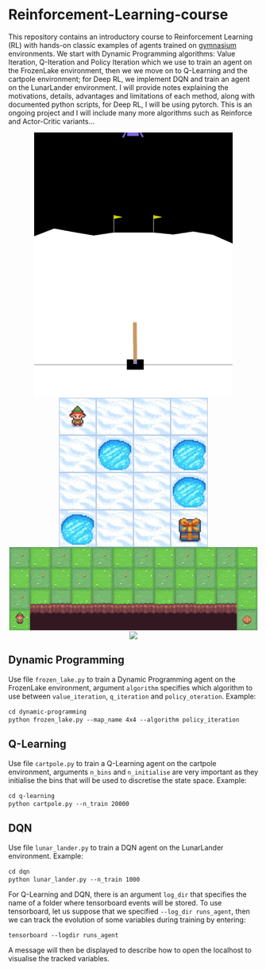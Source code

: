 # Reinforcement-Learning-course
This repository contains an introductory course to Reinforcement Learning (RL) with hands-on classic examples of agents trained on [gymnasium](https://arxiv.org/abs/2407.17032) environments. We start with Dynamic Programming algorithms: Value Iteration, Q-Iteration and Policy Iteration which we use to train an agent on the FrozenLake environment, then we we move on to Q-Learning and the cartpole environment; for Deep RL, we implement DQN and train an agent on the LunarLander environment. I will provide notes explaining the motivations, details, advantages and limitations of each method, along with documented python scripts, for Deep RL, I will be using pytorch. This is an ongoing project and I will include many more algorithms such as Reinforce and Actor-Critic variants...

<p align="center">
<img align="center" src="gifs/lunar-lander.gif", width=400 height=auto/>
<img align="center" src="gifs/cartpole.gif", width=400 height=auto/>
<img align="center" src="gifs/frozen-lake.gif", width=300 height=auto/>
<img align="center" src="gifs/cliff-walking.gif", width=500 height=auto/>
  <img align="center" src="gifs/taxi.gif", width=400 height=auto/>
</p>

## Dynamic Programming

Use file ```frozen_lake.py``` to train a Dynamic Programming agent on the FrozenLake environment, argument ```algorithm``` specifies which algorithm to use between ```value_iteration```, ```q_iteration``` and ```policy_oteration```. Example:
```
cd dynamic-programming
python frozen_lake.py --map_name 4x4 --algorithm policy_iteration
```

## Q-Learning

Use file ```cartpole.py``` to train a Q-Learning agent on the cartpole environment, arguments ```n_bins``` and ```n_initialise``` are very important as they initialise the bins that will be used to discretise the state space. Example:
```
cd q-learning
python cartpole.py --n_train 20000
```

## DQN

Use file ```lunar_lander.py``` to train a DQN agent on the LunarLander environment. Example:
```
cd dqn
python lunar_lander.py --n_train 1000
```

For Q-Learning and DQN, there is an argument ```log_dir``` that specifies the name of a folder where tensorboard events will be stored. To use tensorboard, let us suppose that we specified ```--log_dir runs_agent```, then we can track the evolution of some variables during training by entering:
```
tensorboard --logdir runs_agent
```
A message will then be displayed to describe how to open the localhost to visualise the tracked variables.

